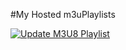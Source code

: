 #My Hosted m3uPlaylists

[![Update M3U8 Playlist](https://github.com/noob-mnar/code-play/actions/workflows/static.yml/badge.svg)](https://github.com/noob-mnar/code-play/actions/workflows/static.yml)
